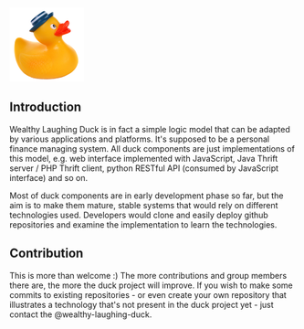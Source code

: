 ![Wealthy Laughing Duck Logo](img/logo.png "Wealthy Laughing Duck Logo")

Introduction
------------

Wealthy Laughing Duck is in fact a simple logic model that can be adapted by
various applications and platforms. It's supposed to be a personal finance
managing system. All duck components are just implementations of this model,
e.g. web interface implemented with JavaScript, Java Thrift server / PHP
Thrift client, python RESTful API (consumed by JavaScript interface) and so on.

Most of duck components are in early development phase so far, but the aim is
to make them mature, stable systems that would rely on different technologies
used. Developers would clone and easily deploy github repositories and examine
the implementation to learn the technologies.

Contribution
------------

This is more than welcome :) The more contributions and group members there
are, the more the duck project will improve. If you wish to make some commits
to existing repositories - or even create your own repository that illustrates
a technology that's not present in the duck project yet - just contact the
@wealthy-laughing-duck.
